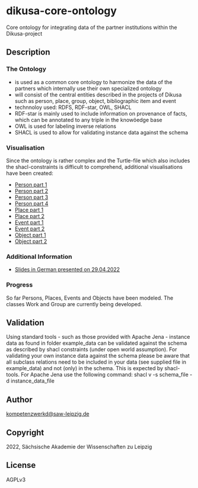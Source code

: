 # dikusa-core-ontology

Core ontology for integrating data of the partner institutions within the Dikusa-project

## Description

### The Ontology
* is used as a common core ontology to harmonize the data of the partners which internally use their own specialized ontology 
* will consist of the central entities described in the projects of Dikusa such as person, place, group, object, bibliographic item and event
* technnoloy used: RDFS, RDF-star, OWL, SHACL
* RDF-star is mainly used to include information on provenance of facts, which can be annotated to any triple in the knowöedge base
* OWL is used for labeling inverse relations
* SHACL is used to allow for validating instance data against the schema

### Visualisation
Since the ontology is rather complex and the Turtle-file which also includes the shacl-constraints is difficult to comprehend, additional visualisations have been created:
* [Person part 1](https://www.ldf.fi/service/rdf-grapher?rdf=https://raw.githubusercontent.com/dgoldhahn/dikusa_core_visualization_test/main/person_test_1.ttl&from=ttl&to=png)
* [Person part 2](https://www.ldf.fi/service/rdf-grapher?rdf=https://raw.githubusercontent.com/dgoldhahn/dikusa_core_visualization_test/main/person_test_2.ttl&from=ttl&to=png)
* [Person part 3](https://www.ldf.fi/service/rdf-grapher?rdf=https://raw.githubusercontent.com/dgoldhahn/dikusa_core_visualization_test/main/person_test_3.ttl&from=ttl&to=png)
* [Person part 4](https://www.ldf.fi/service/rdf-grapher?rdf=https://raw.githubusercontent.com/dgoldhahn/dikusa_core_visualization_test/main/person_test_4.ttl&from=ttl&to=png)
* [Place part 1](https://www.ldf.fi/service/rdf-grapher?rdf=https://raw.githubusercontent.com/dgoldhahn/dikusa_core_visualization_test/main/place_test_1.ttl&from=ttl&to=png)
* [Place part 2](https://www.ldf.fi/service/rdf-grapher?rdf=https://raw.githubusercontent.com/dgoldhahn/dikusa_core_visualization_test/main/place_test_2.ttl&from=ttl&to=png)
* [Event part 1](https://www.ldf.fi/service/rdf-grapher?rdf=https://raw.githubusercontent.com/dgoldhahn/dikusa_core_visualization_test/main/event_test_1.ttl&from=ttl&to=png)
* [Event part 2](https://www.ldf.fi/service/rdf-grapher?rdf=https://raw.githubusercontent.com/dgoldhahn/dikusa_core_visualization_test/main/event_test_2.ttl&from=ttl&to=png)
* [Object part 1](https://www.ldf.fi/service/rdf-grapher?rdf=https://raw.githubusercontent.com/dgoldhahn/dikusa_core_visualization_test/main/object_test_1.ttl&from=ttl&to=png)
* [Object part 2](https://www.ldf.fi/service/rdf-grapher?rdf=https://raw.githubusercontent.com/dgoldhahn/dikusa_core_visualization_test/main/object_test_2.ttl&from=ttl&to=png)

### Additional Information
* [Slides in German presented on 29.04.2022](https://github.com/KompetenzwerkD/dikusa-core-ontology/blob/main/documentation/Dikusa%20Datenmodell%20Folien%2029.04.2022.pdf)

### Progress
So far Persons, Places, Events and Objects have been modeled. The classes Work and Group are currently being developed.

## Validation

Using standard tools - such as those provided with Apache Jena - instance data as found in folder example_data can be validated against the schema as described by shacl constraints (under open world assumption). For validating your own instance data against the schema please be aware that all subclass relations need to be included in your data (see supplied file in example_data) and not (only) in the schema. This is expected by shacl-tools.
For Apache Jena use the following command: shacl v -s schema_file -d instance_data_file 

## Author

kompetenzwerkd@saw-leipzig.de

## Copyright

2022, Sächsische Akademie der Wissenschaften zu Leipzig

## License

AGPLv3
